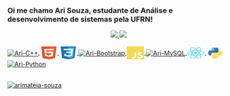 ### Oi me chamo Ari Souza, estudante de Análise e desenvolvimento de sistemas pela UFRN!

<div align="center">
  <a href="https://github.com/arimateia-souza">
  <img height="150em" src="https://github-readme-stats.vercel.app/api?username=arimateia-souza&show_icons=true&theme=dark&include_all_commits=true&count_private=true"/>
  <img height="150em" src="https://github-readme-stats.vercel.app/api/top-langs/?username=arimateia-souza&layout=compact&langs_count=7&theme=dark"/>
</div>
  

<div style="display: inline_block"><br>
  <img align="center" alt="Ari-C++" height="30" width="40" src="https://cdn.jsdelivr.net/gh/devicons/devicon/icons/cplusplus/cplusplus-original.svg">
    <img align="center" alt="Ari-HTML" height="30" width="40" src="https://raw.githubusercontent.com/devicons/devicon/master/icons/html5/html5-original.svg">
    <img align="center" alt="Ari-CSS" height="30" width="40" src="https://raw.githubusercontent.com/devicons/devicon/master/icons/css3/css3-original.svg">
    <img align="center" alt="Ari-Bootstrap" height="30" width="40" src="https://cdn.jsdelivr.net/gh/devicons/devicon/icons/bootstrap/bootstrap-original.svg">
    <img align="center" alt="Ari-Js" height="30" width="40" src="https://raw.githubusercontent.com/devicons/devicon/master/icons/javascript/javascript-plain.svg">
    <img align="center" alt="Ari-MySQL" height="30" width="40" src="https://cdn.jsdelivr.net/gh/devicons/devicon/icons/mysql/mysql-original.svg" />
    <img align="center" alt="Ari-React" height="30" width="40" src="https://raw.githubusercontent.com/devicons/devicon/master/icons/react/react-original.svg">
    <img align="center" alt="Ari-Python" height="30" width="40" src="https://raw.githubusercontent.com/devicons/devicon/master/icons/python/python-original.svg">
    <img align="center" alt="Ari-Python" height="30" width="40" <img src="https://cdn.jsdelivr.net/gh/devicons/devicon/icons/java/java-original-wordmark.svg">    

</div>
<br/>

            
          

  <p> <img src="https://komarev.com/ghpvc/?username=arimateia-souza&color=brightgreen" alt="arimateia-souza"></p>
 
